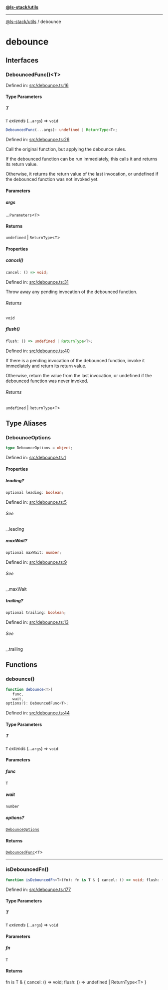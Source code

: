 [**@ls-stack/utils**](README.md)

***

[@ls-stack/utils](modules.md) / debounce

# debounce

## Interfaces

### DebouncedFunc()\<T\>

Defined in: [src/debounce.ts:16](https://github.com/lucasols/utils/blob/main/src/debounce.ts#L16)

#### Type Parameters

##### T

`T` *extends* (...`args`) => `void`

```ts
DebouncedFunc(...args): undefined | ReturnType<T>;
```

Defined in: [src/debounce.ts:26](https://github.com/lucasols/utils/blob/main/src/debounce.ts#L26)

Call the original function, but applying the debounce rules.

If the debounced function can be run immediately, this calls it and returns its return
value.

Otherwise, it returns the return value of the last invocation, or undefined if the debounced
function was not invoked yet.

#### Parameters

##### args

...`Parameters`\<`T`\>

#### Returns

`undefined` \| `ReturnType`\<`T`\>

#### Properties

##### cancel()

```ts
cancel: () => void;
```

Defined in: [src/debounce.ts:31](https://github.com/lucasols/utils/blob/main/src/debounce.ts#L31)

Throw away any pending invocation of the debounced function.

###### Returns

`void`

##### flush()

```ts
flush: () => undefined | ReturnType<T>;
```

Defined in: [src/debounce.ts:40](https://github.com/lucasols/utils/blob/main/src/debounce.ts#L40)

If there is a pending invocation of the debounced function, invoke it immediately and return
its return value.

Otherwise, return the value from the last invocation, or undefined if the debounced function
was never invoked.

###### Returns

`undefined` \| `ReturnType`\<`T`\>

## Type Aliases

### DebounceOptions

```ts
type DebounceOptions = object;
```

Defined in: [src/debounce.ts:1](https://github.com/lucasols/utils/blob/main/src/debounce.ts#L1)

#### Properties

##### leading?

```ts
optional leading: boolean;
```

Defined in: [src/debounce.ts:5](https://github.com/lucasols/utils/blob/main/src/debounce.ts#L5)

###### See

_.leading

##### maxWait?

```ts
optional maxWait: number;
```

Defined in: [src/debounce.ts:9](https://github.com/lucasols/utils/blob/main/src/debounce.ts#L9)

###### See

_.maxWait

##### trailing?

```ts
optional trailing: boolean;
```

Defined in: [src/debounce.ts:13](https://github.com/lucasols/utils/blob/main/src/debounce.ts#L13)

###### See

_.trailing

## Functions

### debounce()

```ts
function debounce<T>(
   func, 
   wait, 
options?): DebouncedFunc<T>;
```

Defined in: [src/debounce.ts:44](https://github.com/lucasols/utils/blob/main/src/debounce.ts#L44)

#### Type Parameters

##### T

`T` *extends* (...`args`) => `void`

#### Parameters

##### func

`T`

##### wait

`number`

##### options?

[`DebounceOptions`](#debounceoptions)

#### Returns

[`DebouncedFunc`](#debouncedfunc)\<`T`\>

***

### isDebouncedFn()

```ts
function isDebouncedFn<T>(fn): fn is T & { cancel: () => void; flush: () => undefined | ReturnType<T> };
```

Defined in: [src/debounce.ts:177](https://github.com/lucasols/utils/blob/main/src/debounce.ts#L177)

#### Type Parameters

##### T

`T` *extends* (...`args`) => `void`

#### Parameters

##### fn

`T`

#### Returns

fn is T & \{ cancel: () =\> void; flush: () =\> undefined \| ReturnType\<T\> \}
